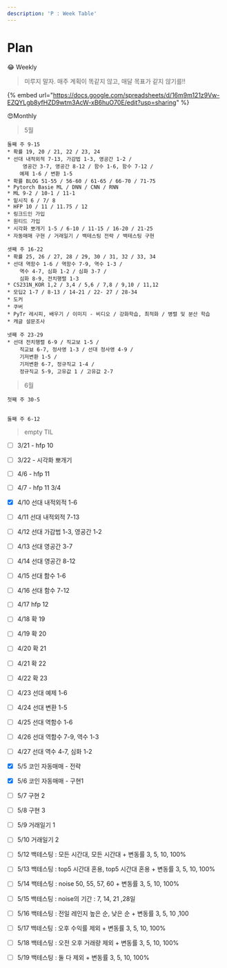 ```yaml
---
description: 'P : Week Table'
---
```


# Plan

😂 Weekly

> 미루지 말자. 매주 계획이 똑같지 않고, 매달 목표가 같지 않기를!!

{% embed url="https://docs.google.com/spreadsheets/d/16m9m121z9Vw-EZQYLgb8yfHZD9wtm3AcW-xB6huO70E/edit?usp=sharing" %}



😍Monthly

> 5월

```text
둘째 주 9-15
* 확률 19, 20 / 21, 22 / 23, 24
* 선대 내적외적 7-13, 가감법 1-3, 영공간 1-2 /
     영공간 3-7, 영공간 8-12 / 함수 1-6, 함수 7-12 /
    예제 1-6 / 변환 1-5
* 확률 BLOG 51-55 / 56-60 / 61-65 / 66-70 / 71-75
* Pytorch Basie ML / DNN / CNN / RNN
* ML 9-2 / 10-1 / 11-1
* 밑시직 6 / 7/ 8
* HFP 10 / 11 / 11.75 / 12
* 링크드인 가입
* 원티드 가입
* 시각화 뽀개기 1-5 / 6-10 / 11-15 / 16-20 / 21-25
* 자동매매 구현 / 거래일기 / 백테스팅 전략 / 백테스팅 구현

셋째 주 16-22
* 확률 25, 26 / 27, 28 / 29, 30 / 31, 32 / 33, 34
* 선대 역함수 1-6 / 역함수 7-9, 역수 1-3 / 
    역수 4-7, 심화 1-2 / 심화 3-7 /
    심화 8-9, 전치행렬 1-3
* CS231N_KOR 1,2 / 3,4 / 5,6 / 7,8 / 9,10 / 11,12
* 모딥2 1-7 / 8-13 / 14-21 / 22- 27 / 28-34
* 도커 
* 쿠버 
* PyTr 레시피, 배우기 / 이미지 - 비디오 / 강화학습, 최적화 / 병렬 및 분산 학습
* 캐글 설문조사

넷째 주 23-29
* 선대 전치행렬 6-9 / 직교보 1-5 /
    직교뵤 6-7, 정사영 1-3 / 선대 정사영 4-9 /
    기저변환 1-5 /
    기저변환 6-7, 정규직교 1-4 /
    정규직교 5-9, 고유값 1 / 고유값 2-7
```



> 6월

```text
첫째 주 30-5


둘째 주 6-12
```



> empty TIL

* [ ] 3/21 - hfp 10
* [ ] 3/22 - 시각화 뽀개기
* [ ] 4/6 - hfp 11
* [ ] 4/7 - hfp 11 3/4
* [x] 4/10 선대 내적외적 1-6
* [ ] 4/11 선대 내적외적 7-13
* [ ] 4/12 선대 가감법 1-3, 영공간 1-2
* [ ] 4/13 선대 영공간 3-7
* [ ] 4/14 선대 영공간 8-12
* [ ] 4/15 선대 함수 1-6
* [ ] 4/16 선대 함수 7-12
* [ ] 4/17 hfp 12
* [ ] 4/18 확 19
* [ ] 4/19 확 20
* [ ] 4/20 확 21
* [ ] 4/21 확 22
* [ ] 4/22 확 23
* [ ] 4/23 선대 예제 1-6
* [ ] 4/24 선대 변환 1-5
* [ ] 4/25 선대 역함수 1-6
* [ ] 4/26 선대 역함수 7-9, 역수 1-3
* [ ] 4/27 선대 역수 4-7, 심화 1-2
* [x] 5/5 코인 자동매매 - 전략
* [x] 5/6 코인 자동매매 - 구현1
* [ ] 5/7 구현 2
* [ ] 5/8 구현 3 
* [ ] 5/9 거래일기 1
* [ ] 5/10 거래일기 2
* [ ] 5/12 백테스팅 : 모든 시간대, 모든 시간대 + 변동률 3, 5, 10, 100%
* [ ] 5/13 백테스팅 : top5 시간대 혼용, top5 시간대 혼용 + 변동률 3, 5, 10, 100%
* [ ] 5/14 백테스팅 : noise 50, 55, 57, 60 + 변동률 3, 5, 10, 100%
* [ ] 5/15 백테스팅 : noise의 기간 : 7, 14, 21 ,28일
* [ ] 5/16 백테스팅 : 전일 레인지 높은 순, 낮은 순 + 변동률 3, 5, 10 ,100
* [ ] 5/17 백테스팅 : 오후 수익률 제외 + 변동률 3, 5, 10, 100%
* [ ] 5/18 백테스팅 : 오전 오후 거래량 제외 + 변동률 3, 5, 10, 100%
* [ ] 5/19 백테스팅 : 둘 다 제외 + 변동률 3, 5, 10, 100%

